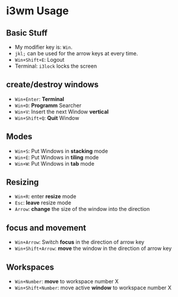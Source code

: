 # i3wm Usage

## Basic Stuff
* My modifier key is: `Win`.
* `jkl;` can be used for the arrow keys at every time.
* `Win+Shift+E`: Logout
* Terminal: `i3lock` locks the screen

## create/destroy windows
* `Win+Enter`: **Terminal**
* `Win+D`: **Programm** Searcher
* `Win+V`: Insert the next Window **vertical**
* `Win+Shift+Q`: **Quit** Window 

## Modes
* `Win+S`: Put Windows in **stacking** mode
* `Win+E`: Put Windows in **tiling** mode
* `Win+W`: Put Windows in **tab** mode

## Resizing
* `Win+R`: enter **resize** mode
* `Esc`: **leave** resize mode
* `Arrow`: **change** the size of the window into the direction

## focus and movement
* `Win+Arrow`: Switch **focus** in the direction of arrow key
* `Win+Shift+Arrow`: **move** the window in the direction of arrow key

## Workspaces
* `Win+Number`: **move** to workspace number X
* `Win+Shift+Number`: move active **window** to workspace number X
